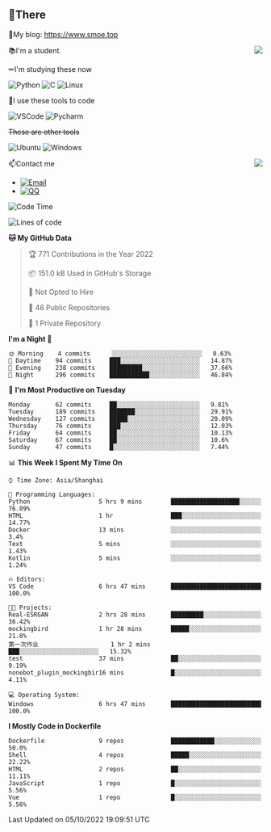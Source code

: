 
## 👏There

📰My blog: https://www.smoe.top

<img align="right" src="https://github-readme-stats.vercel.app/api/top-langs/?username=AkashiCoin"/>


📚I'm a student.

✏I'm studying these now

![Python](https://img.shields.io/badge/-Python-blue?style=flat-square&logo=Python&logoColor=fff)
![C](https://img.shields.io/badge/-C-585858?style=flat-square&logo=C&logoColor=fff)
![Linux](https://img.shields.io/badge/-Linux-black?style=flat-square&logo=Linux&logoColor=fff)

🔨I use these tools to code

![VSCode](https://img.shields.io/badge/-VSCode-blue?style=flat-square&logo=visualstudiocode&logoColor=fff)
![Pycharm](https://img.shields.io/badge/-Pycharm-green?style=flat-square&logo=pycharm&logoColor=fff)

 ~~These are other tools~~

![Ubuntu](https://img.shields.io/badge/-Ubuntu-orange?style=flat-square&logo=Ubuntu&logoColor=fff)
![Windows](https://img.shields.io/badge/-Windows-blue?style=flat-square&logo=Windows&logoColor=fff)

<img align="right" src="https://github-readme-stats.vercel.app/api?username=AkashiCoin" />


📫Contact me

* [![Email](https://img.shields.io/badge/Email-l1040186796@gmail.com-1?style=social&logoColor=fff)](mailto:l1040186796@gmail.com)
* [![QQ](https://img.shields.io/badge/QQ-1040186796-1?style=social&logoColor=fff)](tencent://AddContact/?fromId=45&fromSubId=1&subcmd=all&uin=1040186796&website=www.oicqzone.com)

<!--START_SECTION:waka-->
![Code Time](http://img.shields.io/badge/Code%20Time-262%20hrs%2053%20mins-blue)

![Lines of code](https://img.shields.io/badge/From%20Hello%20World%20I%27ve%20Written-5%20Thousand%20lines%20of%20code-blue)

**🐱 My GitHub Data** 

> 🏆 771 Contributions in the Year 2022
 > 
> 📦 151.0 kB Used in GitHub's Storage 
 > 
> 🚫 Not Opted to Hire
 > 
> 📜 48 Public Repositories 
 > 
> 🔑 1 Private Repository 
 > 
**I'm a Night 🦉** 

```text
🌞 Morning    4 commits      ░░░░░░░░░░░░░░░░░░░░░░░░░   0.63% 
🌆 Daytime    94 commits     ███░░░░░░░░░░░░░░░░░░░░░░   14.87% 
🌃 Evening    238 commits    █████████░░░░░░░░░░░░░░░░   37.66% 
🌙 Night      296 commits    ███████████░░░░░░░░░░░░░░   46.84%

```
📅 **I'm Most Productive on Tuesday** 

```text
Monday       62 commits     ██░░░░░░░░░░░░░░░░░░░░░░░   9.81% 
Tuesday      189 commits    ███████░░░░░░░░░░░░░░░░░░   29.91% 
Wednesday    127 commits    █████░░░░░░░░░░░░░░░░░░░░   20.09% 
Thursday     76 commits     ███░░░░░░░░░░░░░░░░░░░░░░   12.03% 
Friday       64 commits     ██░░░░░░░░░░░░░░░░░░░░░░░   10.13% 
Saturday     67 commits     ██░░░░░░░░░░░░░░░░░░░░░░░   10.6% 
Sunday       47 commits     █░░░░░░░░░░░░░░░░░░░░░░░░   7.44%

```


📊 **This Week I Spent My Time On** 

```text
⌚︎ Time Zone: Asia/Shanghai

💬 Programming Languages: 
Python                   5 hrs 9 mins        ███████████████████░░░░░░   76.09% 
HTML                     1 hr                ███░░░░░░░░░░░░░░░░░░░░░░   14.77% 
Docker                   13 mins             ░░░░░░░░░░░░░░░░░░░░░░░░░   3.4% 
Text                     5 mins              ░░░░░░░░░░░░░░░░░░░░░░░░░   1.43% 
Kotlin                   5 mins              ░░░░░░░░░░░░░░░░░░░░░░░░░   1.24%

🔥 Editors: 
VS Code                  6 hrs 47 mins       █████████████████████████   100.0%

🐱‍💻 Projects: 
Real-ESRGAN              2 hrs 28 mins       █████████░░░░░░░░░░░░░░░░   36.42% 
mockingbird              1 hr 28 mins        █████░░░░░░░░░░░░░░░░░░░░   21.8% 
第一次作业                    1 hr 2 mins         ███░░░░░░░░░░░░░░░░░░░░░░   15.32% 
test                     37 mins             ██░░░░░░░░░░░░░░░░░░░░░░░   9.19% 
nonebot_plugin_mockingbir16 mins             █░░░░░░░░░░░░░░░░░░░░░░░░   4.11%

💻 Operating System: 
Windows                  6 hrs 47 mins       █████████████████████████   100.0%

```

**I Mostly Code in Dockerfile** 

```text
Dockerfile               9 repos             ████████████░░░░░░░░░░░░░   50.0% 
Shell                    4 repos             █████░░░░░░░░░░░░░░░░░░░░   22.22% 
HTML                     2 repos             ██░░░░░░░░░░░░░░░░░░░░░░░   11.11% 
JavaScript               1 repo              █░░░░░░░░░░░░░░░░░░░░░░░░   5.56% 
Vue                      1 repo              █░░░░░░░░░░░░░░░░░░░░░░░░   5.56%

```



 Last Updated on 05/10/2022 19:09:51 UTC
<!--END_SECTION:waka-->
